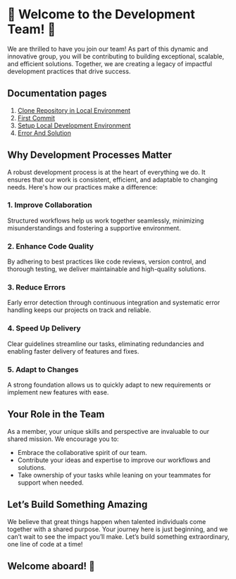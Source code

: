 # 🌟 **Welcome to the Development Team!** 🌟
We are thrilled to have you join our team! As part of this dynamic and innovative group, you will be contributing to building exceptional, scalable, and efficient solutions. Together, we are creating a legacy of impactful development practices that drive success.

## Documentation pages 
1. [Clone Repository in Local Environment](https://afafilo.github.io/setup_env/github_env/)
2. [First Commit](https://afafilo.github.io/setup_env/first_commit/)
3. [Setup Local Development Environment](https://afafilo.github.io/setup_env/) 
4. [Error And Solution](https://afafilo.github.io/setup_env/error_answer/ )

## Why Development Processes Matter

A robust development process is at the heart of everything we do. It ensures that our work is consistent, efficient, and adaptable to changing needs. Here's how our practices make a difference:

### 1. **Improve Collaboration**
   Structured workflows help us work together seamlessly, minimizing misunderstandings and fostering a supportive environment.

### 2. **Enhance Code Quality**
   By adhering to best practices like code reviews, version control, and thorough testing, we deliver maintainable and high-quality solutions.

### 3. **Reduce Errors**
   Early error detection through continuous integration and systematic error handling keeps our projects on track and reliable.

### 4. **Speed Up Delivery**
   Clear guidelines streamline our tasks, eliminating redundancies and enabling faster delivery of features and fixes.

### 5. **Adapt to Changes**
   A strong foundation allows us to quickly adapt to new requirements or implement new features with ease.

## Your Role in the Team

As a member, your unique skills and perspective are invaluable to our shared mission. We encourage you to:

- Embrace the collaborative spirit of our team.
- Contribute your ideas and expertise to improve our workflows and solutions.
- Take ownership of your tasks while leaning on your teammates for support when needed.

## Let’s Build Something Amazing

We believe that great things happen when talented individuals come together with a shared purpose. Your journey here is just beginning, and we can’t wait to see the impact you’ll make. Let’s build something extraordinary, one line of code at a time!

## Welcome aboard! 🚀
